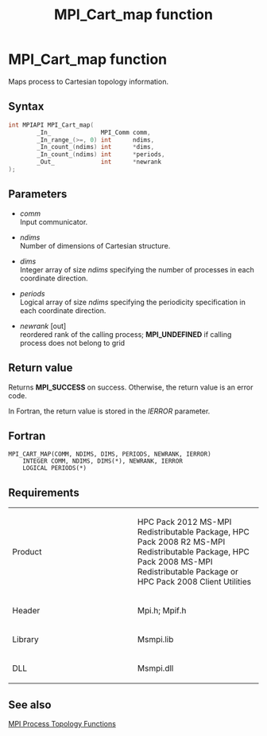 ﻿---
title: MPI_Cart_map function
TOCTitle: MPI_Cart_map function
ms:assetid: ef78cb00-255d-48fc-a5b5-01cd2395165d
ms:mtpsurl: https://msdn.microsoft.com/en-us/library/Dn473248(v=VS.85)
ms:contentKeyID: 59360794
ms.date: 03/28/2018
mtps_version: v=VS.85
f1_keywords:
- MPI_CART_MAP
- mpif/MPI_Cart_map
- mpi/MPI_CART_MAP
dev_langs:
- C++
- C
---

# MPI\_Cart\_map function

Maps process to Cartesian topology information.

## Syntax

``` c++
int MPIAPI MPI_Cart_map(
        _In_              MPI_Comm comm,
        _In_range_(>=, 0) int      ndims,
        _In_count_(ndims) int      *dims,
        _In_count_(ndims) int      *periods,
        _Out_             int      *newrank
);
```

## Parameters

  - *comm*  
    Input communicator.

  - *ndims*  
    Number of dimensions of Cartesian structure.

  - *dims*  
    Integer array of size *ndims* specifying the number of processes in each coordinate direction.

  - *periods*  
    Logical array of size *ndims* specifying the periodicity specification in each coordinate direction.

  - *newrank* \[out\]  
    reordered rank of the calling process; **MPI\_UNDEFINED** if calling process does not belong to grid

## Return value

Returns **MPI\_SUCCESS** on success. Otherwise, the return value is an error code.

In Fortran, the return value is stored in the *IERROR* parameter.

## Fortran

    MPI_CART_MAP(COMM, NDIMS, DIMS, PERIODS, NEWRANK, IERROR)
        INTEGER COMM, NDIMS, DIMS(*), NEWRANK, IERROR
        LOGICAL PERIODS(*)

## Requirements

<table>
<colgroup>
<col style="width: 50%" />
<col style="width: 50%" />
</colgroup>
<tbody>
<tr class="odd">
<td><p>Product</p></td>
<td><p>HPC Pack 2012 MS-MPI Redistributable Package, HPC Pack 2008 R2 MS-MPI Redistributable Package, HPC Pack 2008 MS-MPI Redistributable Package or HPC Pack 2008 Client Utilities</p></td>
</tr>
<tr class="even">
<td><p>Header</p></td>
<td>Mpi.h;
Mpif.h</td>
</tr>
<tr class="odd">
<td><p>Library</p></td>
<td>Msmpi.lib</td>
</tr>
<tr class="even">
<td><p>DLL</p></td>
<td>Msmpi.dll</td>
</tr>
</tbody>
</table>


## See also

[MPI Process Topology Functions](mpi-process-topology-functions.md)

